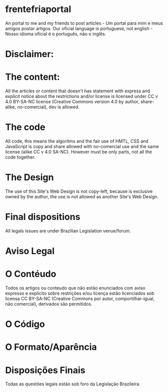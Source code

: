 # frentefriaportal

An portal to me and my friends to post articles - Um portal para mim e meus amigos postar artigos.
Our oficial language is portuguese, not english - Nosso idioma oficial é o português, não o inglês.


# Disclaimer: 

# The content:

All the articles or content that doesn't has statement with express and explicit notice about the restrictions and/or license is licensed under CC v 4.0 BY-SA-NC license (Creative Commons version 4.0 by author, share-alike, no-comercial), dev is allowed. 


# The code

All code, this means the algoritms and the fair use of HMTL, CSS and JavaScript is copy and share allowed with no-comercial use and the same license (alike CC v 4.0 SA-NC). However must be only parts, not all the code together.


# The Design

The use of this Site's Web Design is not copy-left, because is exclusive owned by the author, the use is not allowed as another Site's Web Design.

# Final dispositions

All legals issues are under Brazilian Legislation venue/forum.




# Aviso Legal

# O Contéudo

Todos os artigos ou conteudo que não estão enunciados com aviso expresso e explícito sobre restrições e/ou licença estão licenciados sob licensa CC BY-SA-NC (Creative Commons por autor, comportilhar-igual, não comercial), derivados são permitidos. 

# O Código

# O Formato/Aparência

# Disposições Finais

Todas as questões legais estão sob foro da Legislação Brazileira.
